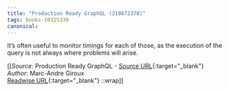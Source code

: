 ```yaml
---
title: "Production Ready GraphQL (210672378)"
tags: books-10325339
canonical: 
---
```


It’s often useful to monitor timings for each of those, as the execution of the query is not always where problems will arise.


[[_Source_: Production Ready GraphQL - [Source URL](){:target="_blank"}<br>
_Author_: Marc-Andre Giroux<br>
[Readwise URL](https://readwise.io/open/210672378){:target="_blank"}
::wrap]]